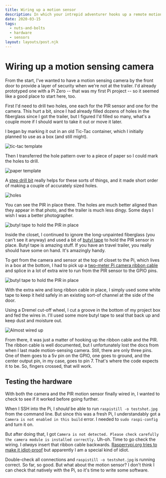 ```yaml
---
title: Wiring up a motion sensor
description: In which your intrepid adventurer hooks up a remote motion sensor and camera
date: 2020-03-15
tags:
  - nuts-and-bolts
  - hardware
  - sensors
layout: layouts/post.njk
---
```


# Wiring up a motion sensing camera
From the start, I've wanted to have a motion sensing camera by the front door to provide a layer of security when we're not at the trailer. I'd already prototyped one with a Pi Zero -- that was my first Pi project -- so it seemed like a good place to start here, too. 

First I'd need to drill two holes, one each for the PIR sensor and one for the camera. This hurt a bit, since I had already filled dozens of holes in the fiberglass since I got the trailer, but I figured I'd filled so many, what's a couple more if I should want to take it out or move it later.

I began by marking it out in an old Tic-Tac container, which I initially planned to use as a box (and still might).

   <img src="/img/mar-2020/template.png" alt="tic-tac template" />

Then I transferred the hole pattern over to a piece of paper so I could mark the holes to drill.

   <img src="/img/mar-2020/template-2.png" alt="paper template" />

A [step drill bit](https://amzn.to/2Ucun8J) really helps for these sorts of things, and it made short order of making a couple of accurately sized holes.

   <img src="/img/mar-2020/holes.png" alt="holes" />

You can see the PIR in place there. The holes are much better aligned than they appear in that photo, and the trailer is much less dingy. Some days I wish I was a better photographer.

   <img src="/img/mar-2020/putty.png" alt="butyl tape to hold the PIR in place" />

Inside the closet, I continued to ignore the long-unpainted fiberglass (you can't see it anyway) and used a bit of [butyl tape](https://amzn.to/2WgVp1m) to hold the PIR sensor in place. Butyl tape is amazing stuff. If you have an travel trailer, you really should have some on hand. It's amazingly handy.

To get from the camera and sensor at the top of closet to the Pi, which lives in a box at the bottom, I had to pick up a [two-meter Pi camera ribbon cable](https://amzn.to/2Wi8lnl) and splice in a lot of extra wire to run from the PIR sensor to the GPIO pins.

   <img src="/img/mar-2020/splice.png" alt="butyl tape to hold the PIR in place" />

With the extra wire and long ribbon cable in place, I simply used some white tape to keep it held safely in an existing sort-of channel at the side of the door.

Using a Dremel cut-off wheel, I cut a groove in the bottom of my project box and fed the wires in. I'll used some more butyl tape to seal that back up and keep dust and moisture out.

   <img src="/img/mar-2020/box-wiring.png" alt="Almost wired up" />

From there, it was just a matter of hooking up the ribbon cable and the PIR. The ribbon cable is well documented, but I unfortunately lost the docs from when I last made motion-sensing camera. Still, there are only three pins. One of them goes to a 5v pin on the GPIO, one goes to ground, and the center output pin, in my case, goes to pin 7. That's where the code expects it to be. So, fingers crossed, that will work. 

## Testing the hardware
With both the camera and the PIR motion sensor finally wired in, I wanted to check to see if it worked before going further.

When I SSH into the Pi, I _should_ be able to run `raspistill -o testshot.jpg` from the command line. But since this was a fresh Pi, I understandably got a `Camera is not enabled in this build` error. I needed to `sudo raspi-config` and turn it on.

But after doing that, I got `Camera is not detected. Please check carefully the camera module is installed correctly.` Uh-oh. Time to go check the wiring. I _always_ insert that ribbon cable backwards. [Rasperrypi.org tries to make it idiot-proof](https://projects.raspberrypi.org/en/projects/getting-started-with-picamera/2) but apparently I am a special kind of idiot.

Double-check all connections and `raspistill -o testshot.jpg` is running correct. So far, so good. But what about the motion sensor? I don't think I can check that natively with the Pi, so it's time to write some software.